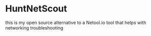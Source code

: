 # HuntNetScout
this is my open source alternative to a Netool.io tool that helps with networking troubleshooting
